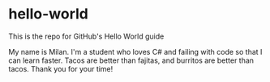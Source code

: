 # hello-world
This is the repo for GitHub's Hello World guide

My name is Milan. I'm a student who loves C# and failing with code so that I can learn faster. Tacos are better than fajitas, and burritos are better than tacos. Thank you for your time!
